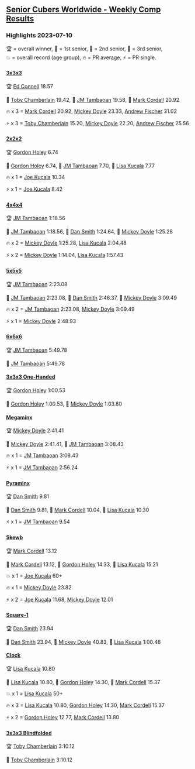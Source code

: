 <style>table {white-space: nowrap;}</style>
<link rel="stylesheet" type="text/css" href="/scw-comp/css/flags.css" />

## [Senior Cubers Worldwide - Weekly Comp Results](/scw-comp/results/)
### Highlights 2023-07-10

<span style="white-space: nowrap;">🏆 = overall winner</span>, <span style="white-space: nowrap;">🥇 = 1st senior</span>, <span style="white-space: nowrap;">🥈 = 2nd senior</span>, <span style="white-space: nowrap;">🥉 = 3rd senior</span>, <span style="white-space: nowrap;">💥 = overall record (age group)</span>, <span style="white-space: nowrap;">🔥 = PR average</span>, <span style="white-space: nowrap;">⚡ = PR single</span>.

#### [3x3x3](333.md)

<span style="white-space: nowrap;">🏆 [Ed Connell](../../persons/ed_connell/333.md) 18.57</span>

<span style="white-space: nowrap;">🥇 [Toby Chamberlain](../../persons/toby_chamberlain/333.md) 19.42</span>, <span style="white-space: nowrap;">🥈 [JM Tambaoan](../../persons/jm_tambaoan/333.md) 19.58</span>, <span style="white-space: nowrap;">🥉 [Mark Cordell](../../persons/mark_cordell/333.md) 20.92</span>

🔥 x 3 = <span style="white-space: nowrap;">[Mark Cordell](../../persons/mark_cordell/333.md) 20.92</span>, <span style="white-space: nowrap;">[Mickey Doyle](../../persons/mickey_doyle/333.md) 23.33</span>, <span style="white-space: nowrap;">[Andrew Fischer](../../persons/andrew_fischer/333.md) 31.02</span>

⚡ x 3 = <span style="white-space: nowrap;">[Toby Chamberlain](../../persons/toby_chamberlain/333.md) 15.20</span>, <span style="white-space: nowrap;">[Mickey Doyle](../../persons/mickey_doyle/333.md) 22.20</span>, <span style="white-space: nowrap;">[Andrew Fischer](../../persons/andrew_fischer/333.md) 25.56</span>

#### [2x2x2](222.md)

<span style="white-space: nowrap;">🏆 [Gordon Holey](../../persons/gordon_holey/222.md) 6.74</span>

<span style="white-space: nowrap;">🥇 [Gordon Holey](../../persons/gordon_holey/222.md) 6.74</span>, <span style="white-space: nowrap;">🥈 [JM Tambaoan](../../persons/jm_tambaoan/222.md) 7.70</span>, <span style="white-space: nowrap;">🥉 [Lisa Kucala](../../persons/lisa_kucala/222.md) 7.77</span>

🔥 x 1 = <span style="white-space: nowrap;">[Joe Kucala](../../persons/joe_kucala/222.md) 10.34</span>

⚡ x 1 = <span style="white-space: nowrap;">[Joe Kucala](../../persons/joe_kucala/222.md) 8.42</span>

#### [4x4x4](444.md)

<span style="white-space: nowrap;">🏆 [JM Tambaoan](../../persons/jm_tambaoan/444.md) 1:18.56</span>

<span style="white-space: nowrap;">🥇 [JM Tambaoan](../../persons/jm_tambaoan/444.md) 1:18.56</span>, <span style="white-space: nowrap;">🥈 [Dan Smith](../../persons/dan_smith/444.md) 1:24.64</span>, <span style="white-space: nowrap;">🥉 [Mickey Doyle](../../persons/mickey_doyle/444.md) 1:25.28</span>

🔥 x 2 = <span style="white-space: nowrap;">[Mickey Doyle](../../persons/mickey_doyle/444.md) 1:25.28</span>, <span style="white-space: nowrap;">[Lisa Kucala](../../persons/lisa_kucala/444.md) 2:04.48</span>

⚡ x 2 = <span style="white-space: nowrap;">[Mickey Doyle](../../persons/mickey_doyle/444.md) 1:14.04</span>, <span style="white-space: nowrap;">[Lisa Kucala](../../persons/lisa_kucala/444.md) 1:57.43</span>

#### [5x5x5](555.md)

<span style="white-space: nowrap;">🏆 [JM Tambaoan](../../persons/jm_tambaoan/555.md) 2:23.08</span>

<span style="white-space: nowrap;">🥇 [JM Tambaoan](../../persons/jm_tambaoan/555.md) 2:23.08</span>, <span style="white-space: nowrap;">🥈 [Dan Smith](../../persons/dan_smith/555.md) 2:46.37</span>, <span style="white-space: nowrap;">🥉 [Mickey Doyle](../../persons/mickey_doyle/555.md) 3:09.49</span>

🔥 x 2 = <span style="white-space: nowrap;">[JM Tambaoan](../../persons/jm_tambaoan/555.md) 2:23.08</span>, <span style="white-space: nowrap;">[Mickey Doyle](../../persons/mickey_doyle/555.md) 3:09.49</span>

⚡ x 1 = <span style="white-space: nowrap;">[Mickey Doyle](../../persons/mickey_doyle/555.md) 2:48.93</span>

#### [6x6x6](666.md)

<span style="white-space: nowrap;">🏆 [JM Tambaoan](../../persons/jm_tambaoan/666.md) 5:49.78</span>

<span style="white-space: nowrap;">🥇 [JM Tambaoan](../../persons/jm_tambaoan/666.md) 5:49.78</span>

#### [3x3x3 One-Handed](333oh.md)

<span style="white-space: nowrap;">🏆 [Gordon Holey](../../persons/gordon_holey/333oh.md) 1:00.53</span>

<span style="white-space: nowrap;">🥇 [Gordon Holey](../../persons/gordon_holey/333oh.md) 1:00.53</span>, <span style="white-space: nowrap;">🥈 [Mickey Doyle](../../persons/mickey_doyle/333oh.md) 1:03.80</span>

#### [Megaminx](minx.md)

<span style="white-space: nowrap;">🏆 [Mickey Doyle](../../persons/mickey_doyle/minx.md) 2:41.41</span>

<span style="white-space: nowrap;">🥇 [Mickey Doyle](../../persons/mickey_doyle/minx.md) 2:41.41</span>, <span style="white-space: nowrap;">🥈 [JM Tambaoan](../../persons/jm_tambaoan/minx.md) 3:08.43</span>

🔥 x 1 = <span style="white-space: nowrap;">[JM Tambaoan](../../persons/jm_tambaoan/minx.md) 3:08.43</span>

⚡ x 1 = <span style="white-space: nowrap;">[JM Tambaoan](../../persons/jm_tambaoan/minx.md) 2:56.24</span>

#### [Pyraminx](pyram.md)

<span style="white-space: nowrap;">🏆 [Dan Smith](../../persons/dan_smith/pyram.md) 9.81</span>

<span style="white-space: nowrap;">🥇 [Dan Smith](../../persons/dan_smith/pyram.md) 9.81</span>, <span style="white-space: nowrap;">🥈 [Mark Cordell](../../persons/mark_cordell/pyram.md) 10.04</span>, <span style="white-space: nowrap;">🥉 [Lisa Kucala](../../persons/lisa_kucala/pyram.md) 10.30</span>

⚡ x 1 = <span style="white-space: nowrap;">[JM Tambaoan](../../persons/jm_tambaoan/pyram.md) 9.54</span>

#### [Skewb](skewb.md)

<span style="white-space: nowrap;">🏆 [Mark Cordell](../../persons/mark_cordell/skewb.md) 13.12</span>

<span style="white-space: nowrap;">🥇 [Mark Cordell](../../persons/mark_cordell/skewb.md) 13.12</span>, <span style="white-space: nowrap;">🥈 [Gordon Holey](../../persons/gordon_holey/skewb.md) 14.33</span>, <span style="white-space: nowrap;">🥉 [Lisa Kucala](../../persons/lisa_kucala/skewb.md) 15.21</span>

💥 x 1 = <span style="white-space: nowrap;">[Joe Kucala](../../persons/joe_kucala/skewb.md) 60+</span>

🔥 x 1 = <span style="white-space: nowrap;">[Mickey Doyle](../../persons/mickey_doyle/skewb.md) 23.82</span>

⚡ x 2 = <span style="white-space: nowrap;">[Joe Kucala](../../persons/joe_kucala/skewb.md) 11.68</span>, <span style="white-space: nowrap;">[Mickey Doyle](../../persons/mickey_doyle/skewb.md) 12.01</span>

#### [Square-1](sq1.md)

<span style="white-space: nowrap;">🏆 [Dan Smith](../../persons/dan_smith/sq1.md) 23.94</span>

<span style="white-space: nowrap;">🥇 [Dan Smith](../../persons/dan_smith/sq1.md) 23.94</span>, <span style="white-space: nowrap;">🥈 [Mickey Doyle](../../persons/mickey_doyle/sq1.md) 40.83</span>, <span style="white-space: nowrap;">🥉 [Lisa Kucala](../../persons/lisa_kucala/sq1.md) 1:00.46</span>

#### [Clock](clock.md)

<span style="white-space: nowrap;">🏆 [Lisa Kucala](../../persons/lisa_kucala/clock.md) 10.80</span>

<span style="white-space: nowrap;">🥇 [Lisa Kucala](../../persons/lisa_kucala/clock.md) 10.80</span>, <span style="white-space: nowrap;">🥈 [Gordon Holey](../../persons/gordon_holey/clock.md) 14.30</span>, <span style="white-space: nowrap;">🥉 [Mark Cordell](../../persons/mark_cordell/clock.md) 15.37</span>

💥 x 1 = <span style="white-space: nowrap;">[Lisa Kucala](../../persons/lisa_kucala/clock.md) 50+</span>

🔥 x 3 = <span style="white-space: nowrap;">[Lisa Kucala](../../persons/lisa_kucala/clock.md) 10.80</span>, <span style="white-space: nowrap;">[Gordon Holey](../../persons/gordon_holey/clock.md) 14.30</span>, <span style="white-space: nowrap;">[Mark Cordell](../../persons/mark_cordell/clock.md) 15.37</span>

⚡ x 2 = <span style="white-space: nowrap;">[Gordon Holey](../../persons/gordon_holey/clock.md) 12.77</span>, <span style="white-space: nowrap;">[Mark Cordell](../../persons/mark_cordell/clock.md) 13.80</span>

#### [3x3x3 Blindfolded](333bf.md)

<span style="white-space: nowrap;">🏆 [Toby Chamberlain](../../persons/toby_chamberlain/333bf.md) 3:10.12</span>

<span style="white-space: nowrap;">🥇 [Toby Chamberlain](../../persons/toby_chamberlain/333bf.md) 3:10.12</span>


<!-- Global site tag (gtag.js) - Google Analytics -->
<script async src="https://www.googletagmanager.com/gtag/js?id=UA-86348435-3"></script>
<script>window.dataLayer = window.dataLayer || []; function gtag() {dataLayer.push(arguments);} gtag('js', new Date()); gtag('config', 'UA-86348435-3');</script>

